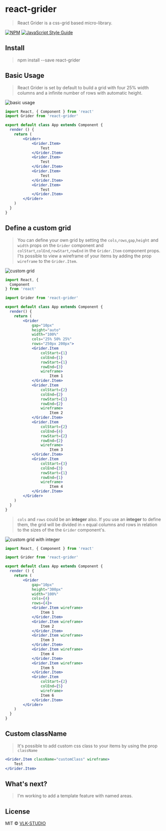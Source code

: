 # react-grider

> React Grider is a css-grid based micro-library.

[![NPM](https://img.shields.io/npm/v/react-grider.svg)](https://www.npmjs.com/package/react-grider) [![JavaScript Style Guide](https://img.shields.io/badge/code_style-standard-brightgreen.svg)](https://standardjs.com)

## Install

> npm install --save react-grider

## Basic Usage

> React Grider is set by default to build a grid with four 25% width columns and a infinite number of rows with automatic height.

![basic usage](https://www.vlkstudio.com/images/basic.png)

```jsx
import React, { Component } from 'react'
import Grider from 'react-grider'

export default class App extends Component {
  render () {
    return (
        <Grider>
            <Grider.Item>
                Test
            </Grider.Item>
            <Grider.Item>
                Test
            </Grider.Item>
            <Grider.Item>
                Test
            </Grider.Item>
            <Grider.Item>
                Test
            </Grider.Item>
        </Grider>
    )
  }
}
```

## Define a custom grid

> You can define your own grid by setting the `cols`,`rows`,`gap`,`height` and `width` props on the `Grider` component and `colStart`,`colEnd`,`rowStart`,`rowEnd` in the `Grider.Item` component props. I'ts possible to view a wireframe of your items by adding the prop `wireframe` to the `Grider.Item`.

![custom grid](https://www.vlkstudio.com/images/custom.png)

```jsx
import React, {
  Component
} from 'react'

import Grider from 'react-grider'

export default class App extends Component {
  render() {
    return ( 
        <Grider 
            gap="10px"
            height="auto" 
            width="100%" 
            cols="25% 50% 25%" 
            rows="250px 200px">
            <Grider.Item 
                colStart={1}
                colEnd={1}
                rowStart={1} 
                rowEnd={3}
                wireframe>
                    Item 1
            </Grider.Item>
            <Grider.Item 
                colStart={2}
                colEnd={2}
                rowStart={1} 
                rowEnd={2}
                wireframe>
                    Item 2
            </Grider.Item>
            <Grider.Item 
                colStart={2}
                colEnd={4}
                rowStart={2} 
                rowEnd={2}
                wireframe>
                    Item 3
            </Grider.Item>
            <Grider.Item 
                colStart={3}
                colEnd={3}
                rowStart={1} 
                rowEnd={1}
                wireframe>
                    Item 4
            </Grider.Item>
        </Grider>              
    )
  }
}
```

> `cols` and `rows` could be an **integer** also. If you use an **integer** to define them, the grid will be divided in `n` equal columns and rows in relation to the sizes of the the `Grider` component's.

![custom grid with integer](https://www.vlkstudio.com/images/integer.png)

```jsx
import React, { Component } from 'react'

import Grider from 'react-grider'

export default class App extends Component {
  render () {
    return (
        <Grider 
            gap="10px"
            height="300px" 
            width="100%" 
            cols={4} 
            rows={4}>
            <Grider.Item wireframe>
                Item 1
            </Grider.Item>
            <Grider.Item wireframe>
                Item 2
            </Grider.Item>
            <Grider.Item wireframe>
                Item 3
            </Grider.Item>
            <Grider.Item wireframe>
                Item 4
            </Grider.Item>
            <Grider.Item wireframe>
                Item 5
            </Grider.Item>
            <Grider.Item 
                colStart={2} 
                colEnd={5} 
                wireframe>
                Item 6
            </Grider.Item>
        </Grider>
    )
  }
}
```

## Custom className

> It's possible to add custom css class to your items by using the prop `className`

```jsx
<Grider.Item className="customClass" wireframe>
    Test
</Grider.Item>
```

## What's next?

> I'm working to add a template feature with named areas.

## License

MIT © [VLK-STUDIO](https://github.com/VLK-STUDIO)
